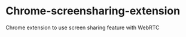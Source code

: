 Chrome-screensharing-extension
==============================

Chrome extension to use screen sharing feature with WebRTC
